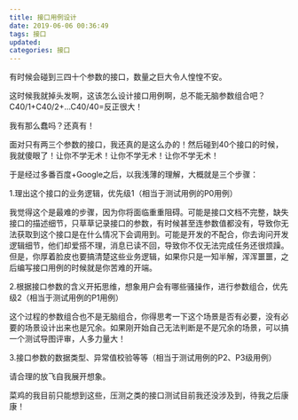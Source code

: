```yaml
---
title: 接口用例设计
date: 2019-06-06 00:36:49
tags: 接口
updated:
categories: 接口
---
```

有时候会碰到三四十个参数的接口，数量之巨大令人惶惶不安。

这时候我就掉头发啊，这该怎么设计接口用例啊，总不能无脑参数组合吧？C40/1+C40/2+...C40/40=反正很大！

我有那么蠢吗？还真有！

面对只有两三个参数的接口，我还真的是这么办的！然后碰到40个接口的时候，我就傻眼了！让你不学无术！让你不学无术！让你不学无术！

于是经过多番百度+Google之后，以我浅薄的理解，大概就是三个步骤：

1.理出这个接口的业务逻辑，优先级1（相当于测试用例的P0用例）

我觉得这个是最难的步骤，因为你将面临重重阻碍。可能是接口文档不完整，缺失接口的描述细节，只草草记录接口的参数，有时候甚至连参数值都没有，导致你无法获取到这个接口是在什么情况下会调用到。可能是开发的不配合，你去询问开发逻辑细节，他们却爱搭不理，消息已读不回，导致你不仅无法完成任务还很烦躁。但是，你厚着脸皮也要搞清楚这些业务逻辑，如果你只是一知半解，浑浑噩噩，之后编写接口用例的时候就是你苦难的开端。

2.根据接口参数的含义开拓思维，想象用户会有哪些骚操作，进行参数组合，优先级2（相当于测试用例的P1用例）

这个过程的参数组合也不是无脑组合，你得思考一下这个场景是否有必要，没有必要的场景设计出来也是冗余。如果刚开始自己无法判断是不是冗余的场景，可以搞一个测试导图评审，人多力量大！

3.接口参数的数据类型、异常值校验等等（相当于测试用例的P2、P3级用例）

请合理的放飞自我展开想象。

菜鸡的我目前只能想到这些，压测之类的接口测试目前我还没涉及到，待我之后康康！
